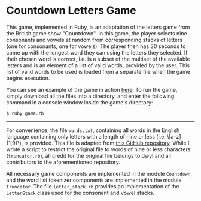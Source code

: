 # Countdown Letters Game

This game, implemented in Ruby, is an adaptation of the letters game from the British game show "Countdown". In this game, the player selects nine consonants and vowels at random from corresponding stacks of letters (one for consonants, one for vowels). The player then has 30 seconds to come up with the longest word they can using the letters they selected. If their chosen word is correct, i.e. is a subset of the multiset of the available letters and is an element of a list of valid words, provided by the user. This list of valid words to be used is loaded from a separate file when the game begins execution.

You can see an example of the game in action [here](https://youtu.be/JPNJHoOtBrg?t=191). To run the game, simply download all the files into a directory, and enter the following command in a console window inside the game's directory:

```
$ ruby game.rb
```

-------------------

For convenience, the file ```words.txt```, containing all words in the English language containing only letters with a length of nine or less (i.e. \\[a-z]{1,9}\\), is provided. This file is adapted from [this GitHub repository](https://github.com/dwyl/english-words). While I wrote a script to restrict the original file to words of nine or less characters (```truncator.rb```), all credit for the original file belongs to dwyl and all contributors to the aforementioned repository.

All necessary game components are implemented in the module ```Countdown```, and the word list tokenizer components are implemented in the module ```Truncator```. The file ```letter_stack.rb``` provides an implementation of the ```LetterStack``` class used for the consonant and vowel stacks.